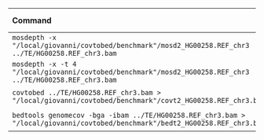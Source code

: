 | Command | Mean [s] | Min [s] | Max [s] | Relative |
|:---|---:|---:|---:|---:|
| `mosdepth -x "/local/giovanni/covtobed/benchmark"/mosd2_HG00258.REF_chr3 ../TE/HG00258.REF_chr3.bam` | 25.565 ± 0.441 | 24.842 | 26.169 | 1.32 ± 0.04 |
| `mosdepth -x -t 4 "/local/giovanni/covtobed/benchmark"/mosd2_HG00258.REF_chr3 ../TE/HG00258.REF_chr3.bam` | 19.360 ± 0.567 | 18.668 | 20.185 | 1.00 |
| `covtobed ../TE/HG00258.REF_chr3.bam > "/local/giovanni/covtobed/benchmark"/covt2_HG00258.REF_chr3.bed` | 89.252 ± 2.104 | 85.553 | 91.172 | 4.61 ± 0.17 |
| `bedtools genomecov -bga -ibam ../TE/HG00258.REF_chr3.bam > "/local/giovanni/covtobed/benchmark"/bedt2_HG00258.REF_chr3.bed` | 161.720 ± 3.985 | 157.259 | 165.958 | 8.35 ± 0.32 |
